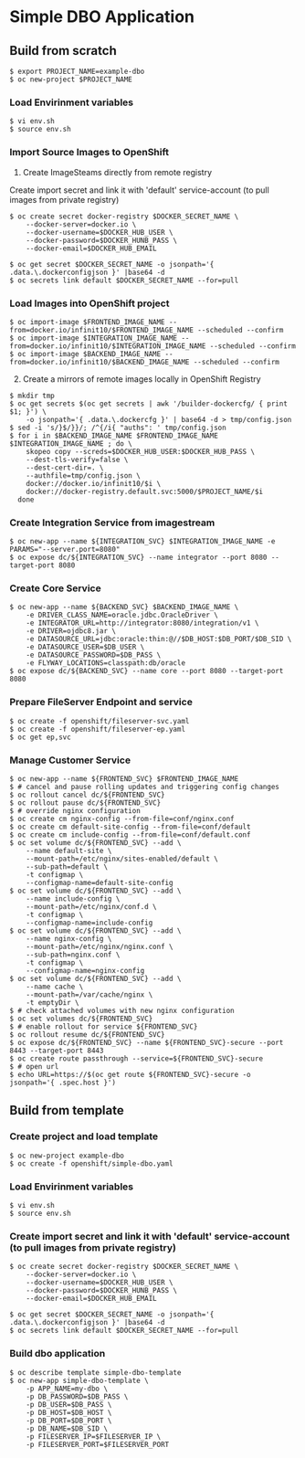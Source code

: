 # Simple DBO Application
## Build from scratch
```
$ export PROJECT_NAME=example-dbo
$ oc new-project $PROJECT_NAME
```
### Load Envirinment variables
```
$ vi env.sh
$ source env.sh
```

### Import Source Images to OpenShift

1. Create ImageSteams directly from remote registry

Create import secret and link it with 'default' service-account (to pull images from private registry)
```
$ oc create secret docker-registry $DOCKER_SECRET_NAME \
    --docker-server=docker.io \
    --docker-username=$DOCKER_HUB_USER \
    --docker-password=$DOCKER_HUNB_PASS \
    --docker-email=$DOCKER_HUB_EMAIL

$ oc get secret $DOCKER_SECRET_NAME -o jsonpath='{ .data.\.dockerconfigjson }' |base64 -d
$ oc secrets link default $DOCKER_SECRET_NAME --for=pull
```

### Load Images into OpenShift project
```
$ oc import-image $FRONTEND_IMAGE_NAME --from=docker.io/infinit10/$FRONTEND_IMAGE_NAME --scheduled --confirm
$ oc import-image $INTEGRATION_IMAGE_NAME --from=docker.io/infinit10/$INTEGRATION_IMAGE_NAME --scheduled --confirm
$ oc import-image $BACKEND_IMAGE_NAME --from=docker.io/infinit10/$BACKEND_IMAGE_NAME --scheduled --confirm
```

2. Create a mirrors of remote images locally in OpenShift Registry
```
$ mkdir tmp
$ oc get secrets $(oc get secrets | awk '/builder-dockercfg/ { print $1; }') \
    -o jsonpath='{ .data.\.dockercfg }' | base64 -d > tmp/config.json
$ sed -i 's/}$/}}/; /^{/i{ "auths": ' tmp/config.json
$ for i in $BACKEND_IMAGE_NAME $FRONTEND_IMAGE_NAME $INTEGRATION_IMAGE_NAME ; do \
    skopeo copy --screds=$DOCKER_HUB_USER:$DOCKER_HUB_PASS \
	--dest-tls-verify=false \
	--dest-cert-dir=. \
	--authfile=tmp/config.json \
	docker://docker.io/infinit10/$i \
	docker://docker-registry.default.svc:5000/$PROJECT_NAME/$i
  done
```

### Create Integration Service from imagestream
```
$ oc new-app --name ${INTEGRATION_SVC} $INTEGRATION_IMAGE_NAME -e PARAMS="--server.port=8080"
$ oc expose dc/${INTEGRATION_SVC} --name integrator --port 8080 --target-port 8080
```

### Create Core Service
```
$ oc new-app --name ${BACKEND_SVC} $BACKEND_IMAGE_NAME \
    -e DRIVER_CLASS_NAME=oracle.jdbc.OracleDriver \
    -e INTEGRATOR_URL=http://integrator:8080/integration/v1 \
    -e DRIVER=ojdbc8.jar \
    -e DATASOURCE_URL=jdbc:oracle:thin:@//$DB_HOST:$DB_PORT/$DB_SID \
    -e DATASOURCE_USER=$DB_USER \
    -e DATASOURCE_PASSWORD=$DB_PASS \
    -e FLYWAY_LOCATIONS=classpath:db/oracle
$ oc expose dc/${BACKEND_SVC} --name core --port 8080 --target-port 8080
```

### Prepare FileServer Endpoint and service
```
$ oc create -f openshift/fileserver-svc.yaml
$ oc create -f openshift/fileserver-ep.yaml
$ oc get ep,svc
```

### Manage Customer Service
```
$ oc new-app --name ${FRONTEND_SVC} $FRONTEND_IMAGE_NAME
$ # cancel and pause rolling updates and triggering config changes
$ oc rollout cancel dc/${FRONTEND_SVC}
$ oc rollout pause dc/${FRONTEND_SVC}
$ # override nginx configuration
$ oc create cm nginx-config --from-file=conf/nginx.conf
$ oc create cm default-site-config --from-file=conf/default
$ oc create cm include-config --from-file=conf/default.conf
$ oc set volume dc/${FRONTEND_SVC} --add \
    --name default-site \
    --mount-path=/etc/nginx/sites-enabled/default \
    --sub-path=default \
    -t configmap \
    --configmap-name=default-site-config
$ oc set volume dc/${FRONTEND_SVC} --add \
    --name include-config \
    --mount-path=/etc/nginx/conf.d \
    -t configmap \
    --configmap-name=include-config
$ oc set volume dc/${FRONTEND_SVC} --add \
    --name nginx-config \
    --mount-path=/etc/nginx/nginx.conf \
    --sub-path=nginx.conf \
    -t configmap \
    --configmap-name=nginx-config
$ oc set volume dc/${FRONTEND_SVC} --add \
    --name cache \
    --mount-path=/var/cache/nginx \
    -t emptyDir \
$ # check attached volumes with new nginx configuration
$ oc set volumes dc/${FRONTEND_SVC}
$ # enable rollout for service ${FRONTEND_SVC}
$ oc rollout resume dc/${FRONTEND_SVC}
$ oc expose dc/${FRONTEND_SVC} --name ${FRONTEND_SVC}-secure --port 8443 --target-port 8443
$ oc create route passthrough --service=${FRONTEND_SVC}-secure
$ # open url
$ echo URL=https://$(oc get route ${FRONTEND_SVC}-secure -o jsonpath='{ .spec.host }')
```
## Build from template
### Create project and load template
```
$ oc new-project example-dbo
$ oc create -f openshift/simple-dbo.yaml
```
### Load Envirinment variables
```
$ vi env.sh
$ source env.sh
```
### Create import secret and link it with 'default' service-account (to pull images from private registry)
```
$ oc create secret docker-registry $DOCKER_SECRET_NAME \
    --docker-server=docker.io \
    --docker-username=$DOCKER_HUB_USER \
    --docker-password=$DOCKER_HUNB_PASS \
    --docker-email=$DOCKER_HUB_EMAIL

$ oc get secret $DOCKER_SECRET_NAME -o jsonpath='{ .data.\.dockerconfigjson }' |base64 -d
$ oc secrets link default $DOCKER_SECRET_NAME --for=pull
```
### Build dbo application
```
$ oc describe template simple-dbo-template
$ oc new-app simple-dbo-template \
    -p APP_NAME=my-dbo \
    -p DB_PASSWORD=$DB_PASS \
    -p DB_USER=$DB_PASS \
    -p DB_HOST=$DB_HOST \
    -p DB_PORT=$DB_PORT \
    -p DB_NAME=$DB_SID \
    -p FILESERVER_IP=$FILESERVER_IP \
    -p FILESERVER_PORT=$FILESERVER_PORT
```
